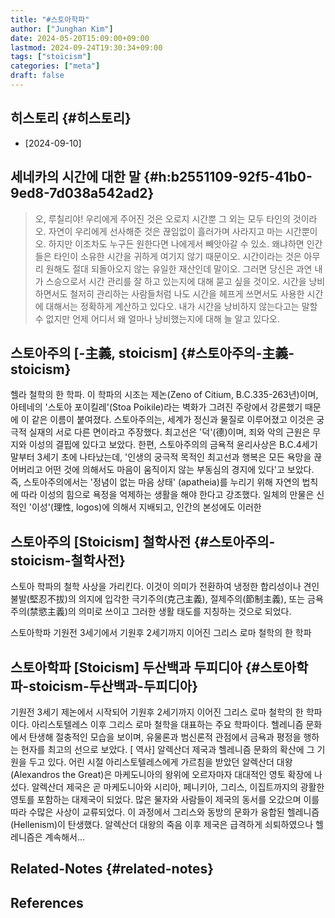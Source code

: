 ```yaml
---
title: "#스토아학파"
author: ["Junghan Kim"]
date: 2024-05-20T15:09:00+09:00
lastmod: 2024-09-24T19:30:34+09:00
tags: ["stoicism"]
categories: ["meta"]
draft: false
---
```


<!--more-->


## 히스토리 {#히스토리}

-   [2024-09-10]


## 세네카의 시간에 대한 말 {#h:b2551109-92f5-41b0-9ed8-7d038a542ad2}

> 오, 루칠리야! 우리에게 주어진 것은 오로지 시간뿐 그 외는 모두 타인의 것이라오. 자연이 우리에게 선사해준 것은 끊임없이 흘러가며 사라지고 마는 시간뿐이오. 하지만 이조차도 누구든 원한다면 나에게서 빼앗아갈 수 있소. 왜냐하면 인간들은 타인이 소유한 시간을 귀하게 여기지 않기 때문이오. 시간이라는 것은 아무리 원해도 절대 되돌아오지 않는 유일한 재산인데 말이오. 그러면 당신은 과연 내가 스승으로서 시간 관리를 잘 하고 있는지에 대해 묻고 싶을 것이오. 시간을 낭비하면서도 철저히 관리하는 사람들처럼 나도 시간을 헤프게 쓰면서도 사용한 시간에 대해서는 정확하게 계산하고 있다오. 내가 시간을 낭비하지 않는다고는 말할 수 없지만 언제 어디서 왜 얼마나 낭비했는지에 대해 늘 알고 있다오.


## 스토아주의 [-主義, stoicism] {#스토아주의-主義-stoicism}

헬라 철학의 한 학파. 이 학파의 시조는 제논(Zeno of Citium, B.C.335-263년)이며, 아테네의 '스토아 포이킬레'(Stoa Poikile)라는 벽화가 그려진 주랑에서 강론했기 때문에 이 같은 이름이 붙여졌다. 스토아주의는, 세계가 정신과 물질로 이루어졌고 이것은 궁극적 실재의 서로 다른 면이라고 주장했다. 최고선은 '덕'(德)이며, 죄와 악의 근원은 무지와 이성의 결핍에 있다고 보았다. 한편, 스토아주의의 금욕적 윤리사상은 B.C.4세기 말부터 3세기 초에 나타났는데, '인생의 궁극적 목적인 최고선과 행복은 모든 욕망을 끊어버리고 어떤 것에 의해서도 마음이 움직이지 않는 부동심의 경지에 있다'고 보았다. 즉, 스토아주의에서는 '정념이 없는 마음 상태' (apatheia)를 누리기 위해 자연의 법칙에 따라 이성의 힘으로 욕정을 억제하는 생활을 해야 한다고 강조했다. 일체의 만물은 신적인 '이성'(理性, logos)에 의해서 지배되고, 인간의 본성에도 이러한


## 스토아주의 [Stoicism] 철학사전 {#스토아주의-stoicism-철학사전}

스토아 학파의 철학 사상을 가리킨다. 이것이 의미가 전환하여 냉정한 합리성이나 견인불발(堅忍不拔)의 의지에 입각한 극기주의(克己主義), 절제주의(節制主義), 또는 금욕주의(禁慾主義)의 의미로 쓰이고 그러한 생활 태도를 지칭하는 것으로 되었다.

스토아학파 기원전 3세기에서 기원후 2세기까지 이어진 그리스 로마 철학의 한 학파


## 스토아학파 [Stoicism] 두산백과 두피디아 {#스토아학파-stoicism-두산백과-두피디아}

기원전 3세기 제논에서 시작되어 기원후 2세기까지 이어진 그리스 로마 철학의 한 학파이다. 아리스토텔레스 이후 그리스 로마 철학을 대표하는 주요 학파이다. 헬레니즘 문화에서 탄생해 절충적인 모습을 보이며, 유물론과 범신론적 관점에서 금욕과 평정을 행하는 현자를 최고의 선으로 보았다. [ 역사] 알렉산더 제국과 헬레니즘 문화의 확산에 그 기원을 두고 있다. 어린 시절 아리스토텔레스에게 가르침을 받았던 알렉산더 대왕(Alexandros the Great)은 마케도니아의 왕위에 오르자마자 대대적인 영토 확장에 나섰다. 알렉산더 제국은 곧 마케도니아와 시리아, 페니키아, 그리스, 이집트까지의 광활한 영토를 포함하는 대제국이 되었다. 많은 물자와 사람들이 제국의 동서를 오갔으며 이를 따라 수많은 사상이 교류되었다. 이 과정에서 그리스와 동방의 문화가 융합된 헬레니즘(Hellenism)이 탄생했다. 알렉산더 대왕의 죽음 이후 제국은 급격하게 쇠퇴하였으나 헬레니즘은 계속해서...


## Related-Notes {#related-notes}

## References

<style>.csl-entry{text-indent: -1.5em; margin-left: 1.5em;}</style><div class="csl-bib-body">
</div>
